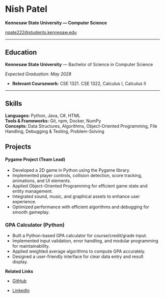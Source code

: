 # Nish Patel   

**Kennesaw State University — Computer Science**   

 npate222@students.kennesaw.edu   



---



## Education   

**Kennesaw State University** — Bachelor of Science in Computer Science   

*Expected Graduation: May 2028* 

- **Relevant Coursework:** CSE 1321. CSE 1322, Calculus I, Calculus II   

---



## Skills   

**Languages:** Python, Java, C#, HTML   
**Tools & Frameworks:** Git, npm, Docker, NumPy   
**Concepts:** Data Structures, Algorithms, Object-Oriented Programming, File Handling, Debugging & Testing, Problem-Solving   



## Projects   

#### Pygame Project (Team Lead)   

- Developed a 2D game in Python using the Pygame library.   
- Implemented player controls, collision detection, score tracking, animations, and UI elements.   
- Applied Object-Oriented Programming for efficient game state and entity management.   
- Integrated sound, music, and graphical assets to enhance user experience.   
- Optimized performance with efficient algorithms and debugging for smooth gameplay.   

### GPA Calculator (Python)   

- Built a Python-based GPA calculator for course/credit/grade input.   
- Implemented input validation, error handling, and modular programming for maintainability.   
- Applied weighted average algorithms to compute GPA accurately.
- Designed a user-friendly interface for clear data entry and result display.  



 **Related Links** 

- [GitHub](https://github.com/nishpatel245)

- [LinkedIn](http://www.linkedin.com/in/nishpatel24)

  

